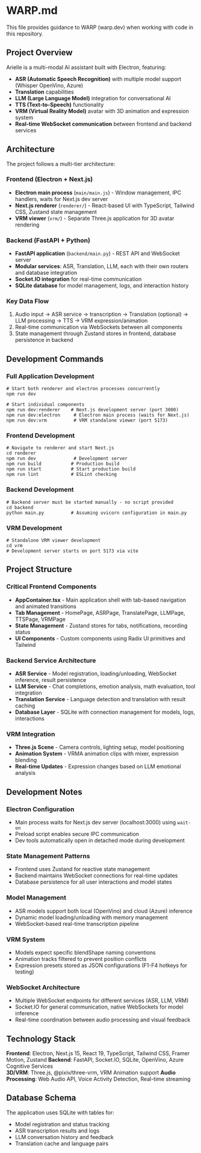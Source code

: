 # WARP.md

This file provides guidance to WARP (warp.dev) when working with code in this repository.

## Project Overview

Arielle is a multi-modal AI assistant built with Electron, featuring:
- **ASR (Automatic Speech Recognition)** with multiple model support (Whisper OpenVino, Azure)
- **Translation** capabilities 
- **LLM (Large Language Model)** integration for conversational AI
- **TTS (Text-to-Speech)** functionality
- **VRM (Virtual Reality Model)** avatar with 3D animation and expression system
- **Real-time WebSocket communication** between frontend and backend services

## Architecture

The project follows a multi-tier architecture:

### Frontend (Electron + Next.js)
- **Electron main process** (`main/main.js`) - Window management, IPC handlers, waits for Next.js dev server
- **Next.js renderer** (`renderer/`) - React-based UI with TypeScript, Tailwind CSS, Zustand state management
- **VRM viewer** (`vrm/`) - Separate Three.js application for 3D avatar rendering

### Backend (FastAPI + Python)
- **FastAPI application** (`backend/main.py`) - REST API and WebSocket server
- **Modular services**: ASR, Translation, LLM, each with their own routers and database integration
- **Socket.IO integration** for real-time communication
- **SQLite database** for model management, logs, and interaction history

### Key Data Flow
1. Audio input → ASR service → transcription → Translation (optional) → LLM processing → TTS → VRM expression/animation
2. Real-time communication via WebSockets between all components
3. State management through Zustand stores in frontend, database persistence in backend

## Development Commands

### Full Application Development
```pwsh
# Start both renderer and electron processes concurrently
npm run dev

# Start individual components
npm run dev:renderer    # Next.js development server (port 3000)
npm run dev:electron     # Electron main process (waits for Next.js)
npm run dev:vrm          # VRM standalone viewer (port 5173)
```

### Frontend Development
```pwsh
# Navigate to renderer and start Next.js
cd renderer
npm run dev              # Development server
npm run build           # Production build  
npm run start           # Start production build
npm run lint            # ESLint checking
```

### Backend Development
```pwsh
# Backend server must be started manually - no script provided
cd backend
python main.py          # Assuming uvicorn configuration in main.py
```

### VRM Development
```pwsh
# Standalone VRM viewer development
cd vrm
# Development server starts on port 5173 via vite
```

## Project Structure

### Critical Frontend Components
- **AppContainer.tsx** - Main application shell with tab-based navigation and animated transitions
- **Tab Management** - HomePage, ASRPage, TranslatePage, LLMPage, TTSPage, VRMPage
- **State Management** - Zustand stores for tabs, notifications, recording status
- **UI Components** - Custom components using Radix UI primitives and Tailwind

### Backend Service Architecture
- **ASR Service** - Model registration, loading/unloading, WebSocket inference, result persistence
- **LLM Service** - Chat completions, emotion analysis, math evaluation, tool integration
- **Translation Service** - Language detection and translation with result caching
- **Database Layer** - SQLite with connection management for models, logs, interactions

### VRM Integration
- **Three.js Scene** - Camera controls, lighting setup, model positioning
- **Animation System** - VRMA animation clips with mixer, expression blending
- **Real-time Updates** - Expression changes based on LLM emotional analysis

## Development Notes

### Electron Configuration
- Main process waits for Next.js dev server (localhost:3000) using `wait-on`
- Preload script enables secure IPC communication
- Dev tools automatically open in detached mode during development

### State Management Patterns
- Frontend uses Zustand for reactive state management
- Backend maintains WebSocket connections for real-time updates
- Database persistence for all user interactions and model states

### Model Management
- ASR models support both local (OpenVino) and cloud (Azure) inference
- Dynamic model loading/unloading with memory management
- WebSocket-based real-time transcription pipeline

### VRM System
- Models expect specific blendShape naming conventions
- Animation tracks filtered to prevent position conflicts
- Expression presets stored as JSON configurations (F1-F4 hotkeys for testing)

### WebSocket Architecture
- Multiple WebSocket endpoints for different services (ASR, LLM, VRM)
- Socket.IO for general communication, native WebSockets for model inference
- Real-time coordination between audio processing and visual feedback

## Technology Stack

**Frontend**: Electron, Next.js 15, React 19, TypeScript, Tailwind CSS, Framer Motion, Zustand
**Backend**: FastAPI, Socket.IO, SQLite, OpenVino, Azure Cognitive Services  
**3D/VRM**: Three.js, @pixiv/three-vrm, VRM Animation support
**Audio Processing**: Web Audio API, Voice Activity Detection, Real-time streaming

## Database Schema
The application uses SQLite with tables for:
- Model registration and status tracking
- ASR transcription results and logs  
- LLM conversation history and feedback
- Translation cache and language pairs
